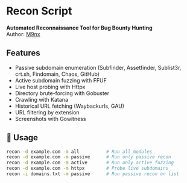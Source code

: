 # Recon Script

 **Automated Reconnaissance Tool for Bug Bounty Hunting**  
Author: [M9nx](https://github.com/M9nx)

##  Features
- Passive subdomain enumeration (Subfinder, Assetfinder, Sublist3r, crt.sh, Findomain, Chaos, GitHub)
- Active subdomain fuzzing with FFUF
- Live host probing with Httpx
- Directory brute-forcing with Gobuster
- Crawling with Katana
- Historical URL fetching (Waybackurls, GAU)
- URL filtering by extension
- Screenshots with Gowitness

## 🚀 Usage

```bash
recon -d example.com -m all          # Run all modules
recon -d example.com -m passive      # Run only passive recon
recon -d example.com -m active       # Run only active fuzzing
recon -d example.com -m httpx        # Probe live subdomains
recon -i domains.txt -m passive      # Run passive recon on list
